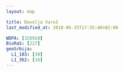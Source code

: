 ```yaml
---
layout: map

title: Đavolja Varoš
last_modified_at: 2018-05-25T17:35:40+02:00

WDPA: [328910]
BioRaS: [227]
geoSrbija:
  L1_183: [30]
  L1_362: [16]
---
```

